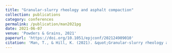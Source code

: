 ```yaml
---
title: "Granular-slurry rheology and asphalt compaction"
collection: publications
category: conferences
permalink: /publication/man2021pg
date: 2021-06-07
venue: 'Powders & Grains, 2021'
paperurl: 'https://doi.org/10.1051/epjconf/202124909010'
citation: 'Man, T., & Hill, K. (2021). &quot;Granular-slurry rheology and asphalt compaction.&quot; <i>EPJ Web of Conferences</i>. (Vol. 249, p. 09010). EDP Sciences.'
---
```


